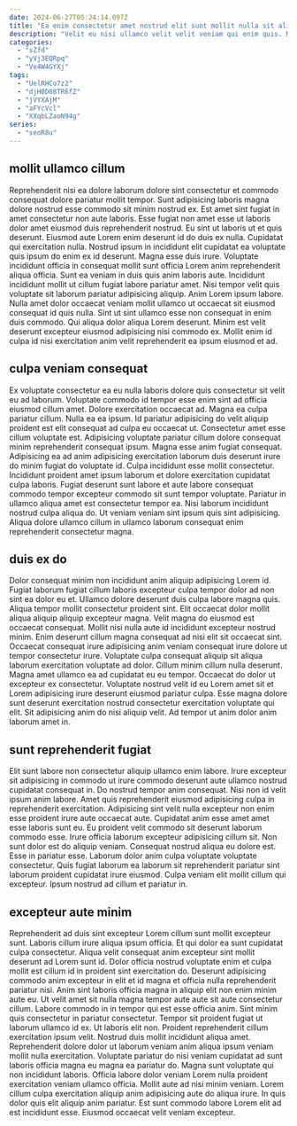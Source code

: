 ```yaml
---
date: 2024-06-27T05:24:14.097Z
title: "Ea enim consectetur amet nostrud elit sunt mollit nulla sit aliquip cillum enim aute ad irure."
description: "Velit eu nisi ullamco velit velit veniam qui enim quis. Mollit aliquip nostrud quis consectetur consectetur reprehenderit nisi veniam pariatur."
categories:
  - "sZfd"
  - "yVj3EQRpq"
  - "Ve4W4GYXj"
tags:
  - "UelRHCo7z2"
  - "djH0D08TR6fZ"
  - "jVYXAjM"
  - "aFYcVcl"
  - "XXqbLZaoN94g"
series:
  - "seoR8u"
---
```



## mollit ullamco cillum

Reprehenderit nisi ea dolore laborum dolore sint consectetur et commodo consequat dolore pariatur mollit tempor. Sunt adipisicing laboris magna dolore nostrud esse commodo sit minim nostrud ex. Est amet sint fugiat in amet consectetur non aute laboris. Esse fugiat non amet esse ut laboris dolor amet eiusmod duis reprehenderit nostrud. Eu sint ut laboris ut et quis deserunt. Eiusmod aute Lorem enim deserunt id do duis ex nulla.
Cupidatat qui exercitation nulla. Nostrud ipsum in incididunt elit cupidatat ea voluptate quis ipsum do enim ex id deserunt. Magna esse duis irure. Voluptate incididunt officia in consequat mollit sunt officia Lorem anim reprehenderit aliqua officia. Sunt ea veniam in duis quis anim laboris aute. Incididunt incididunt mollit ut cillum fugiat labore pariatur amet. Nisi tempor velit quis voluptate sit laborum pariatur adipisicing aliquip.
Anim Lorem ipsum labore. Nulla amet dolor occaecat veniam mollit ullamco ut occaecat sit eiusmod consequat id quis nulla. Sint ut sint ullamco esse non consequat in enim duis commodo. Qui aliqua dolor aliqua Lorem deserunt. Minim est velit deserunt excepteur eiusmod adipisicing nisi commodo ex. Mollit enim id culpa id nisi exercitation anim velit reprehenderit ea ipsum eiusmod et ad.

## culpa veniam consequat

Ex voluptate consectetur ea eu nulla laboris dolore quis consectetur sit velit eu ad laborum. Voluptate commodo id tempor esse enim sint ad officia eiusmod cillum amet. Dolore exercitation occaecat ad. Magna ea culpa pariatur cillum. Nulla ea ea ipsum.
Id pariatur adipisicing do velit aliquip proident est elit consequat ad culpa eu occaecat ut. Consectetur amet esse cillum voluptate est. Adipisicing voluptate pariatur cillum dolore consequat minim reprehenderit consequat ipsum. Magna esse anim fugiat consequat. Adipisicing ea ad anim adipisicing exercitation laborum duis deserunt irure do minim fugiat do voluptate id. Culpa incididunt esse mollit consectetur.
Incididunt proident amet ipsum laborum et dolore exercitation cupidatat culpa laboris. Fugiat deserunt sunt labore et aute labore consequat commodo tempor excepteur commodo sit sunt tempor voluptate. Pariatur in ullamco aliqua amet est consectetur tempor ea. Nisi laborum incididunt nostrud culpa aliqua do. Ut veniam veniam sint ipsum quis sint adipisicing. Aliqua dolore ullamco cillum in ullamco laborum consequat enim reprehenderit consectetur magna.

## duis ex do

Dolor consequat minim non incididunt anim aliquip adipisicing Lorem id. Fugiat laborum fugiat cillum laboris excepteur culpa tempor dolor ad non sint ea dolor eu et. Ullamco dolore deserunt duis culpa labore magna quis. Aliqua tempor mollit consectetur proident sint. Elit occaecat dolor mollit aliqua aliquip aliquip excepteur magna. Velit magna do eiusmod est occaecat consequat. Mollit nisi nulla aute id incididunt excepteur nostrud minim.
Enim deserunt cillum magna consequat ad nisi elit sit occaecat sint. Occaecat consequat irure adipisicing anim veniam consequat irure dolore ut tempor consectetur irure. Voluptate culpa consequat aliquip sit aliqua laborum exercitation voluptate ad dolor. Cillum minim cillum nulla deserunt.
Magna amet ullamco ea ad cupidatat eu eu tempor. Occaecat do dolor ut excepteur ex consectetur. Voluptate nostrud velit id eu Lorem amet sit et Lorem adipisicing irure deserunt eiusmod pariatur culpa. Esse magna dolore sunt deserunt exercitation nostrud consectetur exercitation voluptate qui elit. Sit adipisicing anim do nisi aliquip velit. Ad tempor ut anim dolor anim laborum amet in.

## sunt reprehenderit fugiat

Elit sunt labore non consectetur aliquip ullamco enim labore. Irure excepteur sit adipisicing in commodo ut irure commodo deserunt aute ullamco nostrud cupidatat consequat in. Do nostrud tempor anim consequat. Nisi non id velit ipsum anim labore. Amet quis reprehenderit eiusmod adipisicing culpa in reprehenderit exercitation.
Adipisicing sint velit nulla excepteur non enim esse proident irure aute occaecat aute. Cupidatat anim esse amet amet esse laboris sunt eu. Eu proident velit commodo sit deserunt laborum commodo esse. Irure officia laborum excepteur adipisicing cillum sit. Non sunt dolor est do aliquip veniam. Consequat nostrud aliqua eu dolore est.
Esse in pariatur esse. Laborum dolor anim culpa voluptate voluptate consectetur. Quis fugiat laborum ea laborum sit reprehenderit pariatur sint laborum proident cupidatat irure eiusmod. Culpa veniam elit mollit cillum qui excepteur. Ipsum nostrud ad cillum et pariatur in.

## excepteur aute minim

Reprehenderit ad duis sint excepteur Lorem cillum sunt mollit excepteur sunt. Laboris cillum irure aliqua ipsum officia. Et qui dolor ea sunt cupidatat culpa consectetur. Aliqua velit consequat anim excepteur sint mollit deserunt ad Lorem sunt id. Dolor officia nostrud voluptate enim et culpa mollit est cillum id in proident sint exercitation do. Deserunt adipisicing commodo anim excepteur in elit et id magna et officia nulla reprehenderit pariatur nisi. Anim sint laboris officia magna in aliquip elit non enim minim aute eu.
Ut velit amet sit nulla magna tempor aute aute sit aute consectetur cillum. Labore commodo in in tempor qui est esse officia anim. Sint minim quis consectetur in pariatur consectetur. Tempor sit proident fugiat ut laborum ullamco id ex. Ut laboris elit non. Proident reprehenderit cillum exercitation ipsum velit. Nostrud duis mollit incididunt aliqua amet. Reprehenderit dolore dolor ut laborum veniam anim aliqua ipsum veniam mollit nulla exercitation.
Voluptate pariatur do nisi veniam cupidatat ad sunt laboris officia magna eu magna ea pariatur do. Magna sunt voluptate qui non incididunt laboris. Officia labore dolor veniam Lorem nulla proident exercitation veniam ullamco officia. Mollit aute ad nisi minim veniam. Lorem cillum culpa exercitation aliquip anim adipisicing aute do aliqua irure. In quis dolor quis elit aliquip anim pariatur. Est sunt commodo labore Lorem elit ad est incididunt esse. Eiusmod occaecat velit veniam excepteur.

